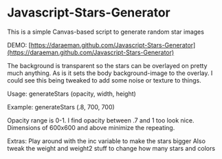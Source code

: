 Javascript-Stars-Generator
==========================

This is a simple Canvas-based script to generate random star images

DEMO: [https://daraeman.github.com/Javascript-Stars-Generator](https://daraeman.github.com/Javascript-Stars-Generator)

The background is transparent so the stars can be overlayed on pretty much anything.
As is it sets the body background-image to the overlay.
I could see this being tweaked to add some noise or texture to things.


Usage:
	generateStars (opacity, width, height)
	
Example: 
	generateStars (.8, 700, 700)
	
	
Opacity range is 0-1.
I find opacity between .7 and 1 too look nice.
Dimensions of 600x600 and above minimize the repeating.

Extras:
	Play around with the inc variable to make the stars bigger
	Also tweak the weight and weight2 stuff to change how many stars and colors